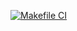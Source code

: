 [![Makefile CI](https://github.com/thibtd/MLOps_Concepts/actions/workflows/testing_CI.yml/badge.svg)](https://github.com/thibtd/MLOps_Concepts/actions/workflows/testing_CI.yml)
